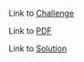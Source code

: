 

Link to [Challenge](https://www.hackerrank.com/challenges/validating-credit-card-number/problem)

Link to [PDF](validating-ccn.pdf)

Link to [Solution](./ccn.py)

